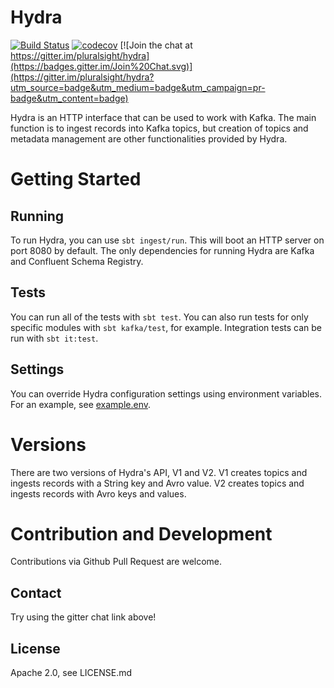 # Hydra

[![Build Status](https://travis-ci.org/pluralsight/hydra.svg?branch=master)](https://travis-ci.org/pluralsight/hydra)
[![codecov](https://codecov.io/gh/pluralsight/hydra/branch/master/graph/badge.svg)](https://codecov.io/gh/pluralsight/hydra)
[![Join the chat at https://gitter.im/pluralsight/hydra](https://badges.gitter.im/Join%20Chat.svg)](https://gitter.im/pluralsight/hydra?utm_source=badge&utm_medium=badge&utm_campaign=pr-badge&utm_content=badge)

Hydra is an HTTP interface that can be used to work with Kafka. The main function is to ingest records into Kafka topics, but creation of topics and metadata management are other functionalities provided by Hydra.

# Getting Started

## Running

To run Hydra, you can use `sbt ingest/run`. This will boot an HTTP server on port 8080 by default. The only dependencies for running Hydra are Kafka and Confluent Schema Registry.

## Tests

You can run all of the tests with `sbt test`. You can also run tests for only specific modules with `sbt kafka/test`, for example. Integration tests can be run with `sbt it:test`.

## Settings

You can override Hydra configuration settings using environment variables. For an example, see [example.env](example.env).

# Versions

There are two versions of Hydra's API, V1 and V2. V1 creates topics and ingests records with a String key and Avro value. V2 creates topics and ingests records with Avro keys and values.

# Contribution and Development
Contributions via Github Pull Request are welcome.

## Contact
Try using the gitter chat link above!

## License
Apache 2.0, see LICENSE.md
